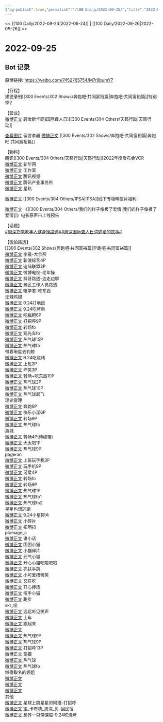 ```yaml
---
{"dg-publish":true,"permalink":"/100 Daily/2022-09-25/","title":"2022-09-25","created":"2022-11-14T16:54:14.000+08:00","updated":"2023-01-09T19:12:53.220+08:00"}
---
```



<< [[100 Daily/2022-09-24\|2022-09-24]] | [[100 Daily/2022-09-26\|2022-09-26]] >>

# 2022-09-25

## Bot 记录

原博链接: https://weibo.com/7452765754/M7r8bumY7

【行程】  
建德录制[[300 Events/302 Shows/奔跑吧·共同富裕篇\|奔跑吧·共同富裕篇]]特别季2

【营业】  
[微博正文](http://weibo.com/1736988591/M7pk0uz5o) 转发新华网(国际聋人日)[[300 Events/304 Others/天籁行动\|天籁行动]]

[查看图片](https://wx4.sinaimg.cn/large/0088n2Pggy1h6j9cly18hj30yi0t90we.jpg) 留言李晨 [微博正文](https://m.weibo.cn/1259193624/4817709299140243) [[300 Events/302 Shows/奔跑吧·共同富裕篇\|奔跑吧·共同富裕篇]]

【物料】  
腾讯[[300 Events/304 Others/天籁行动\|天籁行动]]2022年度发布会VCR  
[微博正文](http://weibo.com/2810373291/M7p2S8GlF) 新华网  
[微博正文](http://weibo.com/7478855230/M7pobkC1J) 工作室  
[微博正文](https://m.weibo.cn/2591595652/4817656392191423) 腾讯视频  
[微博正文](https://m.weibo.cn/7324760714/4817723110459277) 腾讯产业事务所  
[微博正文](http://weibo.com/6466290670/M7oixCEaA) 星轨

[微博正文](http://weibo.com/1851789841/M7lWomWxg) [[300 Events/304 Others/IPSA\|IPSA]]线下专柜明信片福利

[微博正文](http://weibo.com/5248300719/M7psL2bpR) 《[[300 Events/304 Others/我们的样子像极了爱情\|我们的样子像极了爱情]]》电影原声带上线预告

【话题】  
[#周深郑恺老年人健身操路透#](https://s.weibo.com/weibo?q=%23%E5%91%A8%E6%B7%B1%E9%83%91%E6%81%BA%E8%80%81%E5%B9%B4%E4%BA%BA%E5%81%A5%E8%BA%AB%E6%93%8D%E8%B7%AF%E9%80%8F%23)[#周深国际聋人日讲述爱的故事#](https://s.weibo.com/weibo?q=%23%E5%91%A8%E6%B7%B1%E5%9B%BD%E9%99%85%E8%81%8B%E4%BA%BA%E6%97%A5%E8%AE%B2%E8%BF%B0%E7%88%B1%E7%9A%84%E6%95%85%E4%BA%8B%23)

【饭拍路透】  
[[300 Events/302 Shows/奔跑吧·共同富裕篇\|奔跑吧·共同富裕篇]]  
[微博正文](https://m.weibo.cn/1259193624/4817709299140243) 李晨-大合照  
[微博正文](http://weibo.com/1878335471/M7nhvfXe5) 新浪综艺4P  
[微博正文](http://weibo.com/2314516944/M7nVtbksJ) 追综联盟2P  
[微博正文](http://weibo.com/5405787673/M7oSl6s3A) 微博电视-老年操  
[微博正文](https://weibo.com/7568338314/M7o0sz4ms) 抖音路透-边走边聊  
[微博正文](https://weibo.com/5976768427/M7nL2mrEB) 景区工作人员路透  
[微博正文](https://m.weibo.cn/1901459883/4817709919378343) 嗑学君-吃东西  
无辣鸡翅  
[微博正文](https://weibo.com/7495641082/M7iildWNR) 9.24打地鼠  
[微博正文](https://weibo.com/7495641082/M7iNUAlAM) 9.24吃烤串  
[微博正文](https://weibo.com/7495641082/M7mMl0vjR) 吃糍粑6P  
[微博正文](https://weibo.com/7495641082/M7ntidgHA) 打招呼9P  
[微博正文](https://weibo.com/7495641082/M7nPVxX7T) 转场fo  
[微博正文](https://weibo.com/7495641082/M7oqEmdur) 观光车fo  
[微博正文](https://weibo.com/7495641082/M7p0oasME) 热气球15P  
[微博正文](https://m.weibo.cn/7495641082/4817701974839172) 热气球fo  
带着啾星去钓鲸  
[微博正文](https://weibo.com/3246571812/M7lREFRN1) 9.24吃烧烤  
[微博正文](https://weibo.com/3246571812/M7nvL1Jtb) 上班2P  
[微博正文](https://weibo.com/3246571812/M7o2JznzK) 坏笑3P  
[微博正文](https://weibo.com/3246571812/M7og1jSmR) 转场+吃东西10P  
[微博正文](https://m.weibo.cn/3246571812/4817655128655608) 热气球2P  
[微博正文](https://m.weibo.cn/3246571812/4817675655843565) 热气球10P  
[微博正文](https://m.weibo.cn/3246571812/4817705499102073) 热气球起飞  
理论雾理  
[微博正文](https://weibo.com/7458115630/M7nGSrRsh) 奔跑6P  
[微博正文](https://weibo.com/7458115630/M7nMG2DLD) 快乐小深6P  
[微博正文](https://weibo.com/7458115630/M7ombrpOH) 转场9P  
[微博正文](https://m.weibo.cn/7458115630/4817685818640322) 热气球fo  
游城  
[微博正文](https://weibo.com/1801743981/M7nr1kFCF) 转场4P(待编辑)  
[微博正文](https://weibo.com/1801743981/M7o8JxwXZ) 大太阳1P  
[微博正文](http://weibo.com/1801743981/M7p55wIue) 热气球9P  
pageran  
[微博正文](https://weibo.com/7633014126/M7mfi2RwZ) 上班玩手机3P  
[微博正文](https://weibo.com/7633014126/M7mpdxf08) 玩手机9P  
[微博正文](https://weibo.com/7633014126/M7mXthEF1) 可爱4P  
[微博正文](https://weibo.com/7633014126/M7nox2FiK) 转场fo  
[微博正文](https://weibo.com/7633014126/M7osm8ouH) 转场9P  
[微博正文](https://weibo.com/7633014126/M7oZU26HG) 热气球1P  
[微博正文](http://weibo.com/7633014126/M7pko5MJa) 热气球fo1  
[微博正文](https://m.weibo.cn/7633014126/4817698158545042) 热气球fo2  
星星也想逃跑  
[微博正文](https://weibo.com/5219918112/M7m0yEDdZ) 9.24小星碎片  
[微博正文](https://weibo.com/5219918112/M7n6QtjBD) 小碎片  
[微博正文](https://m.weibo.cn/5219918112/4817686847295348) 扭啊扭  
plumage_c  
[微博正文](https://weibo.com/5122158435/M7ifjj2Jf) 讲小话  
[微博正文](https://weibo.com/5122158435/M7mkyg9au) 困困小猫  
[微博正文](https://weibo.com/5122158435/M7ncUmrKY) 小猫碎片  
[微博正文](https://weibo.com/5122158435/M7nKz7l0L) 元气小猫  
[微博正文](https://weibo.com/5122158435/M7nVc35EF) 开心小猫吧啦吧啦  
[微博正文](https://weibo.com/5122158435/M7o9cbfzj) 抓扶手跳  
[微博正文](https://weibo.com/5122158435/M7oJlz324) 小可爱捂嘴笑  
[微博正文](https://m.weibo.cn/5122158435/4817655258940078) 又在吃  
[微博正文](https://m.weibo.cn/5122158435/4817663781504268) 开心捧场  
[微博正文](https://m.weibo.cn/5122158435/4817692634645650) 招手小猫  
[微博正文](https://m.weibo.cn/5122158435/4817705792701828) 跑步  
skr_呗  
[微博正文](https://weibo.com/6433509682/M7ngPvxJ5) 远远听见笑声  
[微博正文](https://weibo.com/6433509682/M7nIe4n25) 上车  
[微博正文](https://weibo.com/6433509682/M7nUjrnej) 跑起来  
[微博正文](https://m.weibo.cn/6433509682/4817657118067344)  
[微博正文](https://m.weibo.cn/6433509682/4817666813987147) 热气球9P  
[微博正文](https://m.weibo.cn/6433509682/4817669456662872) 热气球9P  
[微博正文](https://m.weibo.cn/6433509682/4817709185632873) 打招呼13P  
[微博正文](https://m.weibo.cn/6433509682/4817718173504081) 顶摄  
[微博正文](https://m.weibo.cn/6433509682/4817722224938073) 热气球  
[微博正文](https://m.weibo.cn/6433509682/4817735966791147) 热气球fo  
懒得取名的婷姐  
[微博正文](https://weibo.com/6811457914/M7mWk2J2o)  
[微博正文](https://weibo.com/6811457914/M7n7sBt3e)  
[微博正文](https://weibo.com/6811457914/M7nEKzYBU)  
其他  
[微博正文](https://m.weibo.cn/5861908076/4817686044874173) 星球上周星星的阿瑾-打招呼  
[微博正文](https://m.weibo.cn/7411456238/4817683923600245) 宝_卡布叻_周深_贝-回民宿  
[微博正文](https://m.weibo.cn/7775746531/4817401142838700) 想养一只深深猫-9.24吃烧烤
